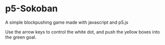 # p5-Sokoban
A simple blockpushing game made with javascript and p5.js

Use the arrow keys to control the white dot, and push the yellow boxes into the green goal. 
